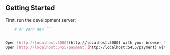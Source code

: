 ## Getting Started

First, run the development server:

```bash npm run dev 
    # or yarn dev ```


Open [http://localhost:3000](http://localhost:3000) with your browser to see the result.
Open [http://localhost:5455/payment](http://localhost:5455/payment) with your browser to see the DB data.
